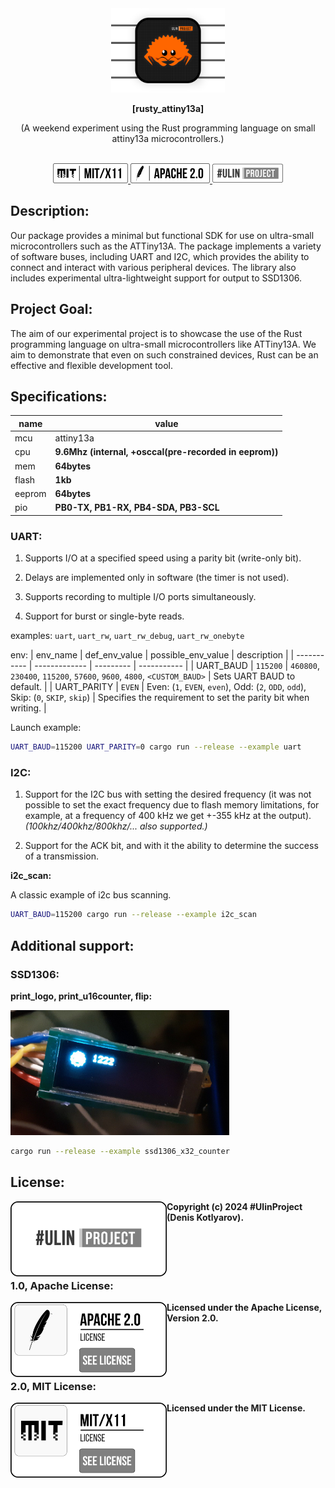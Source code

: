 
<div id="header" align="center">
  <img src="img/ferris.png" alt="mit" style="height: 135px; max-width: 100%;"/>
  
  <b>[rusty_attiny13a]</b>
  
  (A weekend experiment using the Rust programming language on small attiny13a microcontrollers.)
  </br></br>
<div id="badges">
  <a href="./LICENSE-MIT">
    <img src="https://github.com/UlinProject/img/blob/main/short_32/mit.png" alt="mit"/>
  </a>
  <a href="./LICENSE-APACHE">
    <img src="https://github.com/UlinProject/img/blob/main/short_32/apache2.png" alt="apache2"/>
  </a>
  <a href="https://github.com/denisandroid">
    <img src="https://github.com/UlinProject/img/blob/main/short_32/uproject.png" alt="uproject"/>
  </a>
</div>
</div>

## Description:

Our package provides a minimal but functional SDK for use on ultra-small microcontrollers such as the ATTiny13A. The package implements a variety of software buses, including UART and I2C, which provides the ability to connect and interact with various peripheral devices. The library also includes experimental ultra-lightweight support for output to SSD1306.

## Project Goal:

The aim of our experimental project is to showcase the use of the Rust programming language on ultra-small microcontrollers like ATTiny13A. We aim to demonstrate that even on such constrained devices, Rust can be an effective and flexible development tool.

## Specifications:

| name | value |
| ---- | ----- |
| mcu | attiny13a |
| cpu | <b>9.6Mhz (internal, +osccal(pre-recorded in eeprom))</b> |
| mem | <b>64bytes</b> |
| flash | <b>1kb</b> |
| eeprom | <b>64bytes</b> |
| pio | <b>PB0-TX, PB1-RX, PB4-SDA, PB3-SCL</b> |

### UART:

1. Supports I/O at a specified speed using a parity bit (write-only bit).

3. Delays are implemented only in software (the timer is not used).

4. Supports recording to multiple I/O ports simultaneously.

5. Support for burst or single-byte reads.

examples: `uart`, `uart_rw`, `uart_rw_debug`, `uart_rw_onebyte`

env: 
| env_name    | def_env_value | possible_env_value | description |
| ----------- | ------------- | --------- | ----------- |
| UART_BAUD   | `115200`       | `460800`, `230400`, `115200`, `57600`, `9600`, `4800`, `<CUSTOM_BAUD>` | Sets UART BAUD to default. |
| UART_PARITY | `EVEN`         | Even: (`1`, `EVEN`, `even`), Odd: (`2`, `ODD`, `odd`), Skip: (`0`, `SKIP`, `skip`) | Specifies the requirement to set the parity bit when writing. |

Launch example:
```bash
UART_BAUD=115200 UART_PARITY=0 cargo run --release --example uart
```

### I2C:

1. Support for the I2C bus with setting the desired frequency (it was not possible to set the exact frequency due to flash memory limitations, for example, at a frequency of 400 kHz we get +-355 kHz at the output). <i>(100khz/400khz/800khz/... also supported.)</i>

2. Support for the ACK bit, and with it the ability to determine the success of a transmission.

<b>i2c_scan:</b>

A classic example of i2c bus scanning.

```bash
UART_BAUD=115200 cargo run --release --example i2c_scan
```

## Additional support:

### SSD1306:

<b>print_logo, print_u16counter, flip:</b>

<img src="photo/ssd1306.jpg" width="350" height="200" alt="print_logo, print_u16counter, flip"></img>

```bash
cargo run --release --example ssd1306_x32_counter
```

## License:

<div align="left">
  <a href="https://github.com/denisandroid">
    <img align="left" src="https://github.com/UlinProject/img/blob/main/block_450_220/uproject.png" alt="uproject" style="height: 120px; width: 250px;"/>
  </a>
  
  <b>Copyright (c) 2024 #UlinProject (Denis Kotlyarov).</b>
  </br></br></br></br></br>
</div>

### 1.0, Apache License:
<div align="left">
  <a href="./LICENSE-APACHE">
    <img align="left" src="https://github.com/UlinProject/img/blob/main/block_450_220/apache2.png" alt="apache2" style="height: 120px; width: 250px;"/>
  </a>
  
  <b>Licensed under the Apache License, Version 2.0.</b>
  </br></br></br></br></br>
</div>

### 2.0, MIT License:
<div align="left">
  <a href="./LICENSE-MIT">
    <img align="left" src="https://github.com/UlinProject/img/blob/main/block_450_220/mit.png" alt="mit" style="height: 120px; width: 250px;"/>
  </a>
  
  <b>Licensed under the MIT License.</b>
  </br></br></br></br></br>
</div>
